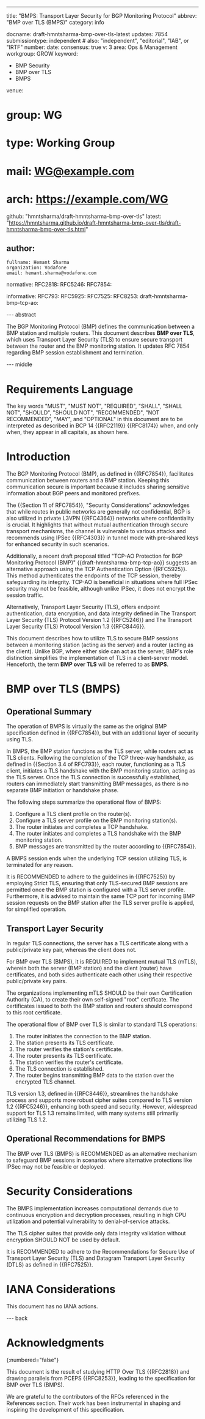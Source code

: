 ---
title: "BMPS: Transport Layer Security for BGP Monitoring Protocol"
abbrev: "BMP over TLS (BMPS)"
category: info

docname: draft-hmntsharma-bmp-over-tls-latest
updates: 7854
submissiontype: independent  # also: "independent", "editorial", "IAB", or "IRTF"
number:
date:
consensus: true
v: 3
area: Ops & Management
workgroup: GROW
keyword:
 - BMP Security
 - BMP over TLS
 - BMPS

venue:
#  group: WG
#  type: Working Group
#  mail: WG@example.com
#  arch: https://example.com/WG
  github: "hmntsharma/draft-hmntsharma-bmp-over-tls"
  latest: "https://hmntsharma.github.io/draft-hmntsharma-bmp-over-tls/draft-hmntsharma-bmp-over-tls.html"

author:
 -
    fullname: Hemant Sharma
    organization: Vodafone
    email: hemant.sharma@vodafone.com

normative:
 RFC2818:
 RFC5246:
 RFC7854:

informative:
 RFC793:
 RFC5925:
 RFC7525:
 RFC8253:
 draft-hmntsharma-bmp-tcp-ao:


--- abstract

The BGP Monitoring Protocol (BMP) defines the communication between a BMP station and multiple routers. This document describes **BMP over TLS**, which uses Transport Layer Security (TLS) to ensure secure transport between the router and the BMP monitoring station. It updates RFC 7854 regarding BMP session establishment and termination.

--- middle


# Requirements Language

The key words "MUST", "MUST NOT", "REQUIRED", "SHALL",
"SHALL NOT", "SHOULD", "SHOULD NOT", "RECOMMENDED", "NOT
RECOMMENDED", "MAY", and "OPTIONAL" in this document are to be
interpreted as described in BCP 14 {{RFC2119}}
{{RFC8174}} when, and only when, they appear in
all capitals, as shown here.

# Introduction


The BGP Monitoring Protocol (BMP), as defined in {{RFC7854}}, facilitates communication between routers and a BMP station. Keeping this communication secure is important because it includes sharing sensitive information about BGP peers and monitored prefixes.

The {{Section 11 of RFC7854}}, "Security Considerations" acknowledges that while routes in public networks are generally not confidential, BGP is also utilized in private L3VPN {{RFC4364}} networks where confidentiality is crucial. It highlights that without mutual authentication through secure transport mechanisms, the channel is vulnerable to various attacks and recommends using IPSec {{RFC4303}} in tunnel mode with pre-shared keys for enhanced security in such scenarios.

Additionally, a recent draft proposal titled "TCP-AO Protection for BGP Monitoring Protocol (BMP)" {{draft-hmntsharma-bmp-tcp-ao}} suggests an alternative approach using the TCP Authentication Option {{RFC5925}}. This method authenticates the endpoints of the TCP session, thereby safeguarding its integrity. TCP-AO is beneficial in situations where full IPSec security may not be feasible, although unlike IPSec, it does not encrypt the session traffic.

Alternatively, Transport Layer Security (TLS), offers endpoint authentication, data encryption, and data integrity defined in The Transport Layer Security (TLS) Protocol Version 1.2 {{RFC5246}} and The Transport Layer Security (TLS) Protocol Version 1.3 {{RFC8446}}.

This document describes how to utilize TLS to secure BMP sessions between a monitoring station (acting as the server) and a router (acting as the client). Unlike BGP, where either side can act as the server, BMP's role distinction simplifies the implementation of TLS in a client-server model. Henceforth, the term **BMP over TLS** will be referred to as **BMPS**.


# BMP over TLS (BMPS) 

## Operational Summary

The operation of BMPS is virtually the same as the original BMP specification defined in {{RFC7854}}, but with an additional layer of security using TLS.

In BMPS, the BMP station functions as the TLS server, while routers act as TLS clients. Following the completion of the TCP three-way handshake, as defined in {{Section 3.4 of RFC793}}, each router, functioning as a TLS client, initiates a TLS handshake with the BMP monitoring station, acting as the TLS server. Once the TLS connection is successfully established, routers can immediately start transmitting BMP messages, as there is no separate BMP initiation or handshake phase.

The following steps summarize the operational flow of BMPS:

1. Configure a TLS client profile on the router(s).
2. Configure a TLS server profile on the BMP monitoring station(s).
3. The router initiates and completes a TCP handshake.
4. The router initiates and completes a TLS handshake with the BMP monitoring station.
5. BMP messages are transmitted by the router according to {{RFC7854}}.

A BMPS session ends when the underlying TCP session utilizing TLS, is terminated for any reason.

It is RECOMMENDED to adhere to the guidelines in {{RFC7525}} by employing Strict TLS, ensuring that only TLS-secured BMP sessions are permitted once the BMP station is configured with a TLS server profile. Furthermore, it is advised to maintain the same TCP port for incoming BMP session requests on the BMP station after the TLS server profile is applied, for simplified operation.


## Transport Layer Security

In regular TLS connections, the server has a TLS certificate along with a public/private key pair, whereas the client does not. 

For BMP over TLS (BMPS), it is REQUIRED to implement mutual TLS (mTLS), wherein both the server (BMP station) and the client (router) have certificates, and both sides authenticate each other using their respective public/private key pairs.

The organizations implementing mTLS SHOULD be their own Certification Authority (CA), to create their own self-signed "root" certificate. The certificates issued to both the BMP station and routers should correspond to this root certificate.

The operational flow of BMP over TLS is similar to standard TLS operations:

1. The router initiates the connection to the BMP station.
2. The station presents its TLS certificate.
3. The router verifies the station's certificate.
4. The router presents its TLS certificate.
5. The station verifies the router's certificate.
6. The TLS connection is established.
7. The router begins transmitting BMP data to the station over the encrypted TLS channel.

TLS version 1.3, defined in {{RFC8446}}, streamlines the handshake process and supports more robust cipher suites compared to TLS version 1.2 {{RFC5246}}, enhancing both speed and security. However, widespread support for TLS 1.3 remains limited, with many systems still primarily utilizing TLS 1.2.


## Operational Recommendations for BMPS

The BMP over TLS (BMPS) is RECOMMENDED as an alternative mechanism to safeguard BMP sessions in scenarios where alternative protections like IPSec may not be feasible or deployed.


# Security Considerations


The BMPS implementation increases computational demands due to continuous encryption and decryption processes, resulting in high CPU utilization and potential vulnerability to denial-of-service attacks.

The TLS cipher suites that provide only data integrity validation without encryption SHOULD NOT be used by default.

It is RECOMMENDED to adhere to the Recommendations for Secure Use of Transport Layer Security (TLS) and Datagram Transport Layer Security (DTLS) as defined in {{RFC7525}}.


# IANA Considerations

This document has no IANA actions.


--- back

# Acknowledgments
{:numbered="false"}

This document is the result of studying HTTP Over TLS {{RFC2818}} and drawing parallels from PCEPS {{RFC8253}}, leading to the specification for BMP over TLS (BMPS).

We are grateful to the contributors of the RFCs referenced in the References section. Their work has been instrumental in shaping and inspiring the development of this specification.
